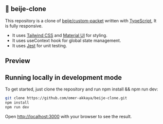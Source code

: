 ## 🚨 beije-clone

This repository is a clone of [beije/custom-packet](https://beije.co/custom-packet) written with [TypeScript](https://www.typescriptlang.org/), It is fully responsive.

- It uses [Tailwind CSS](https://tailwindcss.com/) and [Material UI](https://mui.com/) for styling.
- It uses useContext hook for global state management.
- It uses [Jest](https://jestjs.io/) for unit testing.

## Preview

## Running locally in development mode

To get started, just clone the repository and run npm install && npm run dev:

```bash
git clone https://github.com/omer-akkaya/beije-clone.git
npm install
npm run dev
```

Open [http://localhost:3000](http://localhost:3000) with your browser to see the result.
